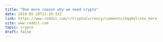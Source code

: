 ```yaml
---
title: "One more reason why we need crypto"
date: 2019-05-20T11:29:33Z
link: https://www.reddit.com/r/CryptoCurrency/comments/bqq8el/one_more_reason_why_we_need_crypto/?utm_medium=RSS&utm_source=hune
site: www.reddit.com
topic: crypto
draft: false
---
```

